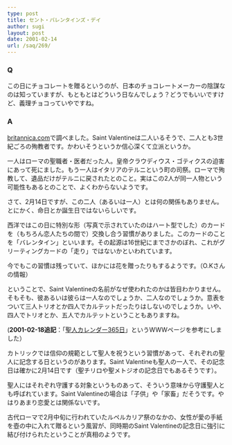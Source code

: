 ```yaml
---
type: post
title: セント・バレンタインズ・デイ
author: sugi
layout: post
date: 2001-02-14
url: /saq/269/
---
```

### Q 

この日にチョコレートを贈るというのが、日本のチョコレートメーカーの陰謀なのは知っていますが、もともとはどういう日なんでしょう？どうでもいいですけど、義理チョコっていやですね。

### A 

<a href="http://www.britannica.com" onclick="_gaq.push(['_trackEvent', 'outbound-article', 'http://www.britannica.com', 'britannica.com']);" >britannica.com</a>で調べました。Saint Valentineは二人いるそうで、二人とも3世紀ごろの殉教者です。かわいそうというか信心深くて立派というか。

一人はローマの聖職者・医者だった人。皇帝クラウディウス・ゴティクスの迫害にあって死にました。もう一人はイタリアのテルニという町の司祭。ローマで殉教して、遺品だけがテルニに戻されたとのこと。実はこの2人が同一人物という可能性もあるとのことで、よくわからないようです。

さて、2月14日ですが、この二人（あるいは一人）とは何の関係もありません。とにかく、命日とか誕生日ではないらしいです。

西洋ではこの日に特別な形（写真で示されていたのはハート型でした）のカードを（もちろん恋人たちの間で）交換し合う習慣がありました。このカードのことを「バレンタイン」といいます。その起源は16世紀にまでさかのぼれ、これがグリーティングカードの「走り」ではないかといわれています。

今でもこの習慣は残っていて、ほかには花を贈ったりもするようです。（O.Kさんの情報）

ということで、Saint Valentineの名前がなぜ使われたのかは皆目わかりません。そもそも、彼あるいは彼らは一人なのでしょうか、二人なのでしょうか。意表をついて三人トリオとか四人でカルテットだったりはしないのでしょうか。いや、四人でトリオとか、五人でカルテットということもありますね。

(**2001-02-18追記**：「<a href="http://www.pauline.or.jp/saint/" onclick="_gaq.push(['_trackEvent', 'outbound-article', 'http://www.pauline.or.jp/saint/', '聖人カレンダー365日']);" >聖人カレンダー365日</a>」というWWWページを参考にしました）

カトリックでは信仰の規範として聖人を祝うという習慣があって、それぞれの聖人に記念する日というのがあります。Saint Valentineも聖人の一人で、その記念日は確かに2月14日です（聖チリロや聖メトジオの記念日でもあるそうです）。

聖人にはそれぞれ守護する対象というものあって、そういう意味から守護聖人とも呼ばれています。Saint Valentineの場合は「子供」や「家畜」だそうです。やはりあまり恋愛とは関係ないです。

古代ローマで2月中旬に行われていたルペルカリア祭のなかの、女性が愛の手紙を壺の中に入れて贈るという風習が、同時期のSaint Valentineの記念日に強引に結び付けられたということが真相のようです。
